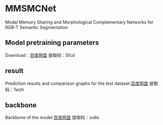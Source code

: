# MMSMCNet <br>
Modal Memory Sharing and Morphological Complementary Networks for RGB-T Semantic Segmentation <br>
## Model pretraining parameters <br>
Download：[百度网盘](https://pan.baidu.com/s/1WTl9w5ucHKuv6TyjSAF1Mw)    提取码：5fcd <br>
## result  <br>
Prediction results and comparison graphs for the test dataset:[百度网盘](https://pan.baidu.com/s/1-6A677do4u9zZx2zAVeVMw)   提取码：1wzh  <br>
## backbone   <br>
Backbone of the model:[百度网盘](https://pan.baidu.com/s/1QVxJ2zivOYz9xtU4EL0-rw)  提取码：zu6s   <br>
